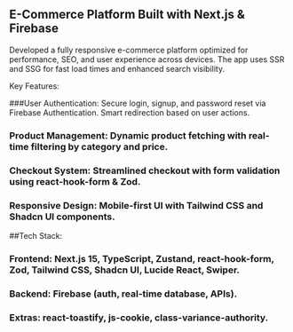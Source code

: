 ## E-Commerce Platform Built with Next.js & Firebase
Developed a fully responsive e-commerce platform optimized for performance, SEO, and user experience across devices. The app uses SSR and SSG for fast load times and enhanced search visibility.

Key Features:

###User Authentication: Secure login, signup, and password reset via Firebase Authentication. Smart redirection based on user actions.

### Product Management: Dynamic product fetching with real-time filtering by category and price.

 ### Checkout System: Streamlined checkout with form validation using react-hook-form & Zod.

### Responsive Design: Mobile-first UI with Tailwind CSS and Shadcn UI components.

##Tech Stack:

### Frontend: Next.js 15, TypeScript, Zustand, react-hook-form, Zod, Tailwind CSS, Shadcn UI, Lucide React, Swiper.

### Backend: Firebase (auth, real-time database, APIs).

### Extras: react-toastify, js-cookie, class-variance-authority.


